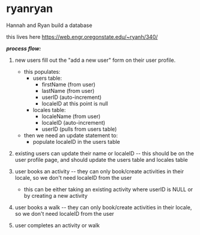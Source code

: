 # ryanryan
Hannah and Ryan build a database

this lives here https://web.engr.oregonstate.edu/~ryanh/340/


***process flow:***  

1. new users fill out the "add a new user" form on their user profile.  
	- this populates:    
		- users table:  
			- firstName (from user)  
			- lastName (from user)  
			- userID (auto-increment) 
			- localeID at this point is null  
		- locales table:  
			- localeName (from user)   
			- localeID (auto-increment)   
			- userID (pulls from users table)  
	- then we need an update statement to:  
		- populate localeID in the users table 
2. existing users can update their name or localeID -- this should be on the user profile page, and should update the users table and locales table
3. user books an activity -- they can only book/create activities in their locale, so we don't need localeID from the user
	- this can be either taking an existing activity where userID is NULL or by creating a new activity
4. user books a walk -- they can only book/create activities in their locale, so we don't need localeID from the user

5. user completes an activity or walk